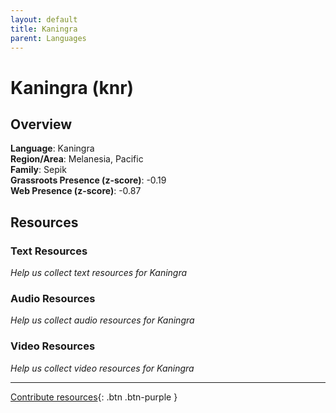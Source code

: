 ```yaml
---
layout: default
title: Kaningra
parent: Languages
---
```


# Kaningra (knr)

## Overview

**Language**: Kaningra  
**Region/Area**: Melanesia, Pacific  
**Family**: Sepik  
**Grassroots Presence (z-score)**: -0.19  
**Web Presence (z-score)**: -0.87  

## Resources

### Text Resources
*Help us collect text resources for Kaningra*

### Audio Resources
*Help us collect audio resources for Kaningra*

### Video Resources
*Help us collect video resources for Kaningra*

---

[Contribute resources](https://forms.office.com/e/1SfLJx3u1r){: .btn .btn-purple }
